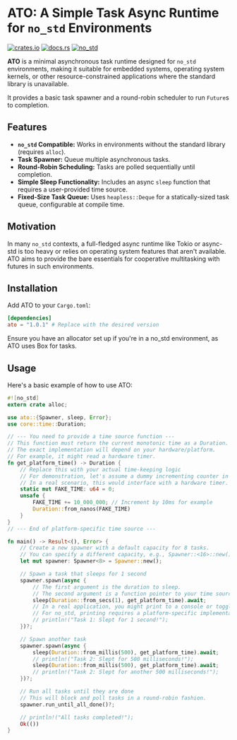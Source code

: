 # ATO: A Simple Task Async Runtime for `no_std` Environments

[![crates.io](https://img.shields.io/crates/v/ato.svg)](https://crates.io/crates/ato) [![docs.rs](https://docs.rs/ato/badge.svg)](https://docs.rs/ato) [![no_std](https://img.shields.io/badge/no__std-compatible-brightgreen.svg)](#)

**ATO** is a minimal asynchronous task runtime designed for `no_std` environments, making it suitable for embedded systems, operating system kernels, or other resource-constrained applications where the standard library is unavailable.

It provides a basic task spawner and a round-robin scheduler to run `Future`s to completion.

## Features

* **`no_std` Compatible:** Works in environments without the standard library (requires `alloc`).
* **Task Spawner:** Queue multiple asynchronous tasks.
* **Round-Robin Scheduling:** Tasks are polled sequentially until completion.
* **Simple Sleep Functionality:** Includes an async `sleep` function that requires a user-provided time source.
* **Fixed-Size Task Queue:** Uses `heapless::Deque` for a statically-sized task queue, configurable at compile time.

## Motivation

In many `no_std` contexts, a full-fledged async runtime like Tokio or async-std is too heavy or relies on operating system features that aren't available. ATO aims to provide the bare essentials for cooperative multitasking with futures in such environments.

## Installation

Add ATO to your `Cargo.toml`:

```toml
[dependencies]
ato = "1.0.1" # Replace with the desired version
```

Ensure you have an allocator set up if you're in a no_std environment, as ATO uses Box for tasks.

## Usage

Here's a basic example of how to use ATO:


```rust
#![no_std]
extern crate alloc;

use ato::{Spawner, sleep, Error};
use core::time::Duration;

// --- You need to provide a time source function ---
// This function must return the current monotonic time as a Duration.
// The exact implementation will depend on your hardware/platform.
// For example, it might read a hardware timer.
fn get_platform_time() -> Duration {
    // Replace this with your actual time-keeping logic
    // For demonstration, let's assume a dummy incrementing counter in nanoseconds.
    // In a real scenario, this would interface with a hardware timer.
    static mut FAKE_TIME: u64 = 0;
    unsafe {
        FAKE_TIME += 10_000_000; // Increment by 10ms for example
        Duration::from_nanos(FAKE_TIME)
    }
}
// --- End of platform-specific time source ---

fn main() -> Result<(), Error> {
    // Create a new spawner with a default capacity for 8 tasks.
    // You can specify a different capacity, e.g., Spawner::<16>::new().
    let mut spawner: Spawner<8> = Spawner::new();

    // Spawn a task that sleeps for 1 second
    spawner.spawn(async {
        // The first argument is the duration to sleep.
        // The second argument is a function pointer to your time source.
        sleep(Duration::from_secs(1), get_platform_time).await;
        // In a real application, you might print to a console or toggle an LED.
        // For no_std, printing requires a platform-specific implementation.
        // println!("Task 1: Slept for 1 second!");
    })?;

    // Spawn another task
    spawner.spawn(async {
        sleep(Duration::from_millis(500), get_platform_time).await;
        // println!("Task 2: Slept for 500 milliseconds!");
        sleep(Duration::from_millis(500), get_platform_time).await;
        // println!("Task 2: Slept for another 500 milliseconds!");
    })?;

    // Run all tasks until they are done
    // This will block and poll tasks in a round-robin fashion.
    spawner.run_until_all_done()?;

    // println!("All tasks completed!");
    Ok(())
}
```
